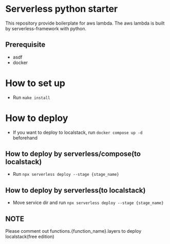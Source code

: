 # Serverless python starter

This repository provide boilerplate for aws lambda.
The aws lambda is built by serverless-framework with python.

## Prerequisite

- asdf
- docker

# How to set up

- Run `make install`

# How to deploy

- If you want to deploy to localstack, run `docker compose up -d` beforehand

## How to deploy by serverless/compose(to localstack)

- Run `npx serverless deploy --stage {stage_name}`

## How to deploy by serverless(to localstack)

- Move service dir and run `npx serverless deploy --stage {stage_name}`

## NOTE

Please comment out functions.{function_name}.layers to deploy localstack(free edition)
